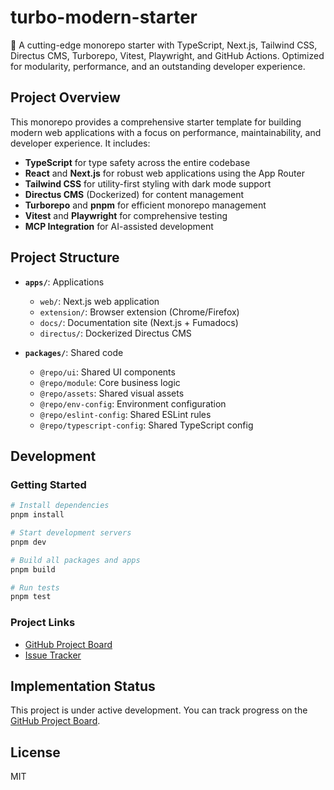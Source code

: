 # turbo-modern-starter

🚀 A cutting-edge monorepo starter with TypeScript, Next.js, Tailwind CSS, Directus CMS, Turborepo, Vitest, Playwright, and GitHub Actions. Optimized for modularity, performance, and an outstanding developer experience.

## Project Overview

This monorepo provides a comprehensive starter template for building modern web applications with a focus on performance, maintainability, and developer experience. It includes:

- **TypeScript** for type safety across the entire codebase
- **React** and **Next.js** for robust web applications using the App Router
- **Tailwind CSS** for utility-first styling with dark mode support
- **Directus CMS** (Dockerized) for content management
- **Turborepo** and **pnpm** for efficient monorepo management
- **Vitest** and **Playwright** for comprehensive testing
- **MCP Integration** for AI-assisted development

## Project Structure

- **`apps/`**: Applications
  - `web/`: Next.js web application
  - `extension/`: Browser extension (Chrome/Firefox)
  - `docs/`: Documentation site (Next.js + Fumadocs)
  - `directus/`: Dockerized Directus CMS

- **`packages/`**: Shared code
  - `@repo/ui`: Shared UI components
  - `@repo/module`: Core business logic
  - `@repo/assets`: Shared visual assets
  - `@repo/env-config`: Environment configuration
  - `@repo/eslint-config`: Shared ESLint rules
  - `@repo/typescript-config`: Shared TypeScript config

## Development

### Getting Started

```bash
# Install dependencies
pnpm install

# Start development servers
pnpm dev

# Build all packages and apps
pnpm build

# Run tests
pnpm test
```

### Project Links

- [GitHub Project Board](https://github.com/users/CodingButterBot/projects/4)
- [Issue Tracker](https://github.com/CodingButterBot/turbo-modern-starter/issues)

## Implementation Status

This project is under active development. You can track progress on the [GitHub Project Board](https://github.com/users/CodingButterBot/projects/4).

## License

MIT
